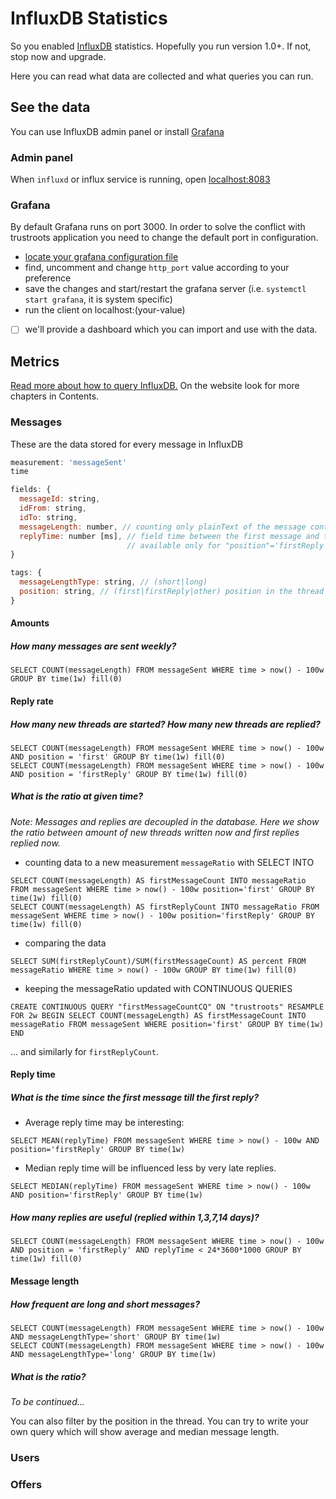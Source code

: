 # InfluxDB Statistics

So you enabled [InfluxDB](https://www.influxdata.com/time-series-platform/influxdb/) statistics. Hopefully you run version 1.0+. If not, stop now and upgrade.

Here you can read what data are collected and what queries you can run.

## See the data

You can use InfluxDB admin panel or install [Grafana](http://grafana.org/)

### Admin panel

When `influxd` or influx service is running, open [localhost:8083](http://localhost:8083)

### Grafana

By default Grafana runs on port 3000. In order to solve the conflict with trustroots application you need to change the default port in configuration.

- [locate your grafana configuration file](http://docs.grafana.org/installation/configuration/#config-file-locations)
- find, uncomment and change `http_port` value according to your preference
- save the changes and start/restart the grafana server (i.e. `systemctl start grafana`, it is system specific)
- run the client on localhost:(your-value)
- [ ] we'll provide a dashboard which you can import and use with the data.

## Metrics

[Read more about how to query InfluxDB.](https://docs.influxdata.com/influxdb/v1.0/query_language/) On the website look for more chapters in Contents.

### Messages

These are the data stored for every message in InfluxDB

```js
measurement: 'messageSent'
time

fields: {
  messageId: string,
  idFrom: string,
  idTo: string,
  messageLength: number, // counting only plainText of the message content
  replyTime: number [ms], // field time between the first message and the first reply
                          // available only for "position"='firstReply', otherwise -1
}

tags: {
  messageLengthType: string, // (short|long)
  position: string, // (first|firstReply|other) position in the thread
}
```

#### Amounts

##### How many messages are sent weekly?

```
SELECT COUNT(messageLength) FROM messageSent WHERE time > now() - 100w GROUP BY time(1w) fill(0)
```

#### Reply rate

##### How many new threads are started? How many new threads are replied?

```
SELECT COUNT(messageLength) FROM messageSent WHERE time > now() - 100w AND position = 'first' GROUP BY time(1w) fill(0)
SELECT COUNT(messageLength) FROM messageSent WHERE time > now() - 100w AND position = 'firstReply' GROUP BY time(1w) fill(0)
```

##### What is the ratio at given time?

_Note: Messages and replies are decoupled in the database. Here we show the ratio between amount of new threads written now and first replies replied now._

- counting data to a new measurement `messageRatio` with SELECT INTO

```
SELECT COUNT(messageLength) AS firstMessageCount INTO messageRatio FROM messageSent WHERE time > now() - 100w position='first' GROUP BY time(1w) fill(0)
SELECT COUNT(messageLength) AS firstReplyCount INTO messageRatio FROM messageSent WHERE time > now() - 100w position='firstReply' GROUP BY time(1w) fill(0)
```

- comparing the data

```
SELECT SUM(firstReplyCount)/SUM(firstMessageCount) AS percent FROM messageRatio WHERE time > now() - 100w GROUP BY time(1w) fill(0)
```

- keeping the messageRatio updated with CONTINUOUS QUERIES

```
CREATE CONTINUOUS QUERY "firstMessageCountCQ" ON "trustroots" RESAMPLE FOR 2w BEGIN SELECT COUNT(messageLength) AS firstMessageCount INTO messageRatio FROM messageSent WHERE position='first' GROUP BY time(1w) END
```

... and similarly for `firstReplyCount`.

#### Reply time

##### What is the time since the first message till the first reply?

- Average reply time may be interesting:

```
SELECT MEAN(replyTime) FROM messageSent WHERE time > now() - 100w AND position='firstReply' GROUP BY time(1w)
```

- Median reply time will be influenced less by very late replies.

```
SELECT MEDIAN(replyTime) FROM messageSent WHERE time > now() - 100w AND position='firstReply' GROUP BY time(1w)
```

##### How many replies are useful (replied within 1,3,7,14 days)?

```
SELECT COUNT(messageLength) FROM messageSent WHERE time > now() - 100w AND position = 'firstReply' AND replyTime < 24*3600*1000 GROUP BY time(1w) fill(0)
```

#### Message length

##### How frequent are long and short messages?

```
SELECT COUNT(messageLength) FROM messageSent WHERE time > now() - 100w AND messageLengthType='short' GROUP BY time(1w)
SELECT COUNT(messageLength) FROM messageSent WHERE time > now() - 100w AND messageLengthType='long' GROUP BY time(1w)
```

##### What is the ratio?

_To be continued..._

You can also filter by the position in the thread. You can try to write your own query which will show average and median message length.

### Users

### Offers
